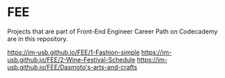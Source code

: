 # FEE
Projects that are part of Front-End Engineer Career Path on Codecademy are in this repository.

https://im-usb.github.io/FEE/1-Fashion-simple
https://im-usb.github.io/FEE/2-Wine-Festival-Schedule
https://im-usb.github.io/FEE/Dasmoto's-arts-and-crafts


